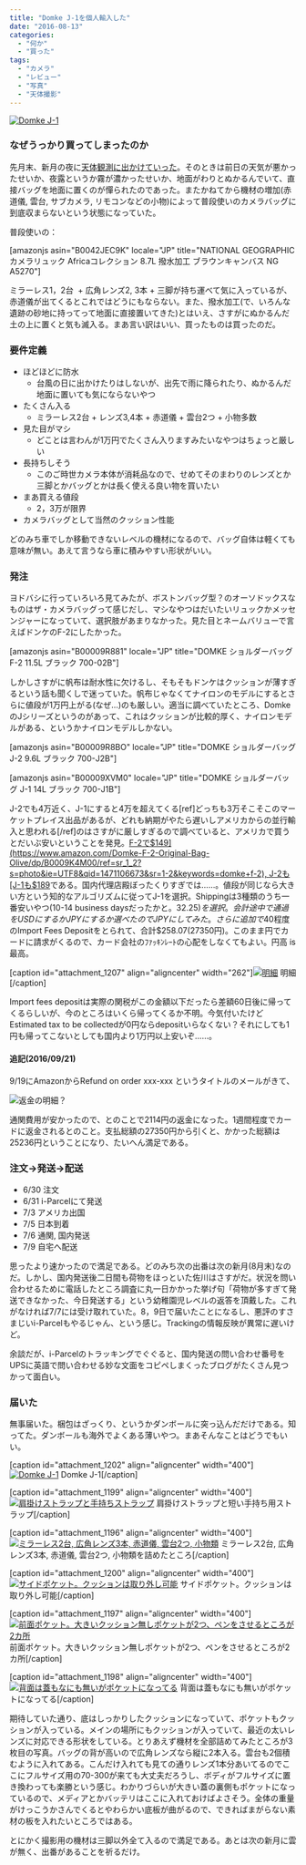 ```yaml
---
title: "Domke J-1を個人輸入した"
date: "2016-08-13"
categories: 
  - "何か"
  - "買った"
tags: 
  - "カメラ"
  - "レビュー"
  - "写真"
  - "天体撮影"
---
```


[![Domke J-1](https://blog.naotaco.com/wp-content/uploads/2016/08/DSC09501-400x266.jpg)](https://blog.naotaco.com/wp-content/uploads/2016/08/DSC09501.jpg)

### なぜうっかり買ってしまったのか

先月末、新月の夜に[天体観測に出かけていった](https://blog.naotaco.com/archives/1185)。そのときは前日の天気が悪かったせいか、夜露というか霧が濃かったせいか、地面がわりとぬかるんでいて、直接バッグを地面に置くのが憚られたのであった。またかねてから機材の増加(赤道儀, 雲台, サブカメラ, リモコンなどの小物)によって普段使いのカメラバッグに到底収まらないという状態になっていた。

普段使いの：

\[amazonjs asin="B0042JEC9K" locale="JP" title="NATIONAL GEOGRAPHIC カメラリュック Africaコレクション 8.7L 撥水加工 ブラウンキャンバス NG A5270"\]

ミラーレス1，2台  + 広角レンズ2, 3本 + 三脚が持ち運べて気に入っているが、赤道儀が出てくるとこれではどうにもならない。また、撥水加工(で、いろんな遺跡の砂地に持ってって地面に直接置いてきた)とはいえ、さすがにぬかるんだ土の上に置くと気も滅入る。まあ言い訳はいい、買ったものは買ったのだ。

### 要件定義

- ほどほどに防水
    - 台風の日に出かけたりはしないが、出先で雨に降られたり、ぬかるんだ地面に置いても気にならないやつ
- たくさん入る
    - ミラーレス2台 + レンズ3,4本 + 赤道儀 + 雲台2つ + 小物多数
- 見た目がマシ
    - どことは言わんが1万円でたくさん入りますみたいなやつはちょっと厳しい
- 長持ちしそう
    - このご時世カメラ本体が消耗品なので、せめてそのまわりのレンズとか三脚とかバッグとかは長く使える良い物を買いたい
- まあ買える値段
    - 2，3万が限界
- カメラバッグとして当然のクッション性能

どのみち車でしか移動できないレベルの機材になるので、バッグ自体は軽くても意味が無い。あえて言うなら車に積みやすい形状がいい。

### 発注

ヨドバシに行っていろいろ見てみたが、ボストンバッグ型？のオーソドックスなものはザ・カメラバッグって感じだし、マシなやつはだいたいリュックかメッセンジャーになっていて、選択肢があまりなかった。見た目とネームバリューで言えばドンケのF-2にしたかった。

\[amazonjs asin="B00009R881" locale="JP" title="DOMKE ショルダーバッグ F-2 11.5L ブラック 700-02B"\]

しかしさすがに帆布は耐水性に欠けるし、そもそもドンケはクッションが薄すぎるという話も聞くしで迷っていた。帆布じゃなくてナイロンのモデルにするとさらに値段が1万円上がる(なぜ…)のも厳しい。適当に調べていたところ、DomkeのJシリーズというのがあって、これはクッションが比較的厚く、ナイロンモデルがある、というかナイロンモデルしかない。

\[amazonjs asin="B00009R8BO" locale="JP" title="DOMKE ショルダーバッグ J-2 9.6L ブラック 700-J2B"\]

\[amazonjs asin="B00009XVM0" locale="JP" title="DOMKE ショルダーバッグ J-1 14L ブラック 700-J1B"\]

J-2でも4万近く、J-1にすると4万を超えてくる\[ref\]どっちも3万そこそこのマーケットプレイス出品があるが、どれも納期がやたら遅いしアメリカからの並行輸入と思われる\[/ref\]のはさすがに厳しすぎるので調べていると、アメリカで買うとだいぶ安いということを発見。[F-2で$149](https://www.amazon.com/Domke-F-2-Original-Bag-Olive/dp/B0009K4M00/ref=sr_1_2?s=photo&ie=UTF8&qid=1471106673&sr=1-2&keywords=domke+f-2), J-2も[J-1も$189](https://www.amazon.com/gp/product/B00009XVM0/ref=od_aui_detailpages00?ie=UTF8&psc=1)である。国内代理店殿ぼったくりすぎでは……。値段が同じなら大きい方という知的なアルゴリズムに従ってJ-1を選択。Shippingは3種類のうち一番安いやつ(10-14 business daysだったかと。$32.25)を選択。会計途中で通過をUSDにするかJPYにするか選べたのでJPYにしてみた。さらに追加で$40程度のImport Fees Depositをとられて、合計$258.07(27350円)。このまま円でカードに請求がくるので、カード会社のﾌｧｯｷﾝﾚｰﾄの心配をしなくてもよい。円高 is 最高。

\[caption id="attachment\_1207" align="aligncenter" width="262"\][![明細](https://blog.naotaco.com/wp-content/uploads/2016/08/amazon_domke-j1.png)](https://blog.naotaco.com/wp-content/uploads/2016/08/amazon_domke-j1.png) 明細\[/caption\]

Import fees depositは実際の関税がこの金額以下だったら差額60日後に帰ってくるらしいが、今のところはいくら帰ってくるか不明。今気付いたけどEstimated tax to be collectedが0円ならdepositいらなくない？それにしても1円も帰ってこないとしても国内より1万円以上安いぞ……。

#### 追記(2016/09/21)

9/19にAmazonからRefund on order xxx-xxx というタイトルのメールがきて、

![返金の明細？](https://blog.naotaco.com/wp-content/uploads/2016/08/amazon-refund.png)

通関費用が安かったので、とのことで2114円の返金になった。1週間程度でカードに返金されるとのこと。支払総額の27350円から引くと、かかった総額は25236円ということになり、たいへん満足である。

### 注文→発送→配送

- 6/30 注文
- 6/31 i-Parcelにて発送
- 7/3 アメリカ出国
- 7/5 日本到着
- 7/6 通関, 国内発送
- 7/9 自宅へ配送

思ったより速かったので満足である。どのみち次の出番は次の新月(8月末)なのだ。しかし、国内発送後二日間も荷物をほっといた佐川はさすがだ。状況を問い合わせるために電話したところ調査に丸一日かかった挙げ句「荷物が多すぎて発送できなかった、今日発送する」という幼稚園児レベルの返答を頂戴した。これがなければ7/7には受け取れていた。8，9日で届いたことになるし、悪評のすさまじいi-Parcelもやるじゃん、という感じ。Trackingの情報反映が異常に遅いけど。

余談だが、i-Parcelのトラッキングでぐぐると、国内発送の問い合わせ番号をUPSに英語で問い合わせる妙な文面をコピペしまくったブログがたくさん見つかって面白い。

### 届いた

無事届いた。梱包はざっくり、というかダンボールに突っ込んだだけである。知ってた。ダンボールも海外でよくある薄いやつ。まあそんなことはどうでもいい。

\[caption id="attachment\_1202" align="aligncenter" width="400"\][![Domke J-1](https://blog.naotaco.com/wp-content/uploads/2016/08/DSC09501-400x266.jpg)](https://blog.naotaco.com/wp-content/uploads/2016/08/DSC09501.jpg) Domke J-1\[/caption\]

\[caption id="attachment\_1199" align="aligncenter" width="400"\][![肩掛けストラップと手持ちストラップ](https://blog.naotaco.com/wp-content/uploads/2016/08/DSC09509-400x266.jpg)](https://blog.naotaco.com/wp-content/uploads/2016/08/DSC09509.jpg) 肩掛けストラップと短い手持ち用ストラップ\[/caption\]

\[caption id="attachment\_1196" align="aligncenter" width="400"\][![ミラーレス2台, 広角レンズ3本, 赤道儀, 雲台2つ, 小物類](https://blog.naotaco.com/wp-content/uploads/2016/08/DSC09496-2-400x266.jpg)](https://blog.naotaco.com/wp-content/uploads/2016/08/DSC09496-2.jpg) ミラーレス2台, 広角レンズ3本, 赤道儀, 雲台2つ, 小物類を詰めたところ\[/caption\]

\[caption id="attachment\_1200" align="aligncenter" width="400"\][![サイドポケット。クッションは取り外し可能](https://blog.naotaco.com/wp-content/uploads/2016/08/DSC09507-400x266.jpg)](https://blog.naotaco.com/wp-content/uploads/2016/08/DSC09507.jpg) サイドポケット。クッションは取り外し可能\[/caption\]

\[caption id="attachment\_1197" align="aligncenter" width="400"\][![前面ポケット。大きいクッション無しポケットが2つ、ペンをさせるところが2カ所](https://blog.naotaco.com/wp-content/uploads/2016/08/DSC09511-400x266.jpg)](https://blog.naotaco.com/wp-content/uploads/2016/08/DSC09511.jpg) 前面ポケット。大きいクッション無しポケットが2つ、ペンをさせるところが2カ所\[/caption\]

\[caption id="attachment\_1198" align="aligncenter" width="400"\][![背面は蓋もなにも無いがポケットになってる](https://blog.naotaco.com/wp-content/uploads/2016/08/DSC09510-400x266.jpg)](https://blog.naotaco.com/wp-content/uploads/2016/08/DSC09510.jpg) 背面は蓋もなにも無いがポケットになってる\[/caption\]

期待していた通り、底はしっかりしたクッションになっていて、ポケットもクッションが入っている。メインの場所にもクッションが入っていて、最近の太いレンズに対応できる形状をしている。とりあえず機材を全部詰めてみたところが3枚目の写真。バッグの背が高いので広角レンズなら縦に2本入る。雲台も2個積むように入れてある。こんだけ入れても見ての通りレンズ1本分あいてるのでここにフルサイズ用の70-300が来ても大丈夫だろうし、ボディがフルサイズに置き換わっても楽勝という感じ。わかりづらいが大きい蓋の裏側もポケットになっているので、メディアとかバッテリはここに入れておけばよさそう。全体の重量がけっこうかさんでくるとやわらかい底板が曲がるので、できればまがらない素材の板を入れたいところではある。

とにかく撮影用の機材は三脚以外全て入るので満足である。あとは次の新月に雲が無く、出番があることを祈るだけ。
